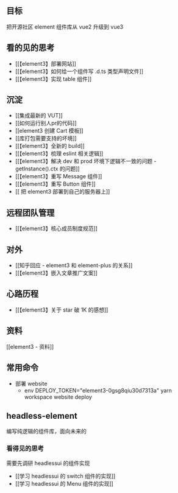 ## 目标
把开源社区 element 组件库从 vue2 升级到 vue3

## 看的见的思考
- [[【element3】部署网站]]
- [[【element3】如何给一个组件写 .d.ts 类型声明文件]]
- [[【element3】实现 table 组件]]

## 沉淀
- [[集成最新的 VUT]]
- [[如何运行别人pr的代码]]
- [[element3 创建 Cart 模板]]
- [[库打包需要支持的坏境]]
- [[【element3】全新的 build]]
- [[【element3】梳理 eslint 相关逻辑]]
- [[【element3】解决 dev 和 prod 坏境下逻辑不一致的问题 - getInstance().ctx 的问题]]
- [[【element3】重写 Message 组件]]
- [[【element3】重写 Button 组件]]
- [[ 把 element3 部署到自己的服务器上]]


## 远程团队管理
- [[【element3】核心成员制度规范]]

## 对外
- [[知乎回应 - element3 和 element-plus 的关系]]
- [[【element3】嵌入文章推广文案]]


## 心路历程
- [[【element3】关于 star 破 1K 的感想]]

## 资料
[[element3 - 资料]]


## 常用命令
- 部署 website
	- env DEPLOY_TOKEN="element3-0gsg8qiu30d7313a" yarn workspace website deploy
	
## headless-element

编写纯逻辑的组件库，面向未来的

### 看得见的思考

需要先调研 headlessui 的组件实现

- [[学习 headlessui 的 switch 组件的实现]]
- [[学习 headlessui 的 Menu 组件的实现]]
